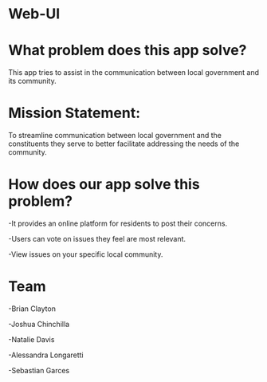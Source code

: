 # Web-UI


# What problem does this app solve? 

This app tries to assist in the communication between local government and its community. 

# Mission Statement: 

To streamline communication between local government and the constituents they serve to better facilitate addressing the needs of the community.

# How does our app solve this problem? 

-It provides an online platform for residents to post their concerns.

-Users can vote on issues they feel are most relevant.

-View issues on your specific local community.

# Team

-Brian Clayton

-Joshua Chinchilla

-Natalie Davis

-Alessandra Longaretti

-Sebastian Garces
